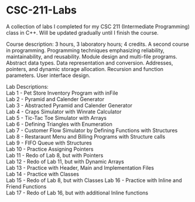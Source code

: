 # CSC-211-Labs
A collection of labs I completed for my CSC 211 (Intermediate Programming) class in C++. Will be updated gradually until I finish the course.


Course description: 3 hours, 3 laboratory hours; 4 credits. A second course in programming. Programming techniques emphasizing reliability, maintainability, and reusability. Module design and multi-file programs. Abstract data types. Data representation and conversion. Addresses, pointers, and dynamic storage allocation. Recursion and function parameters. User interface design.  <br />

Lab Descriptions: <br />
Lab  1 - Pet Store Inventory Program with inFile <br />
Lab  2 - Pyramid and Calender Generator <br />
Lab  3 - Abstracted Pyramid and Calender Generator <br/>
Lab  4 - Craps Simulator with Winrate Calculator <br /> 
Lab  5 - Tic-Tac Toe Simulator with Arrays <br />
Lab  6 - Defining Triangles with Enumeration <br /> 
Lab  7 - Customer Flow Simulator by Defining Functions with Structures <br /> 
Lab  8 - Restaraunt Menu and Billing Programs with Structure calls <br />
Lab  9 - FIFO Queue with Structures <br />
Lab 10 - Practice Assigning Pointers <br />
Lab 11 - Redo of Lab 8, but with Pointers <br />
Lab 12 - Redo of Lab 11, but with Dynamic Arrays <br />
Lab 13 - Practice with Header, Main and Implementation Files <br />
Lab 14 - Practice with Classes <br />
Lab 15 - Redo of Lab 8, but with Classes
Lab 16 - Practice with Inline and Friend Functions <br />
Lab 17 - Redo of Lab 16, but with additional Inline functions <br />

